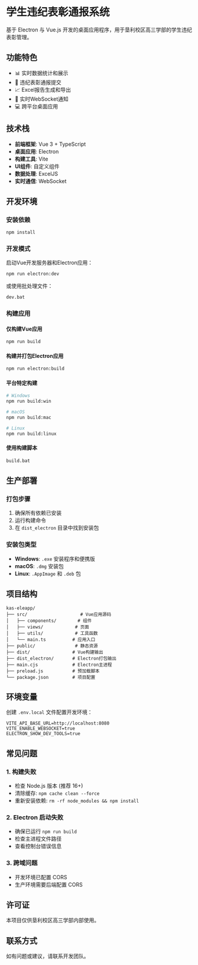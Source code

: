 # 学生违纪表彰通报系统

基于 Electron 与 Vue.js 开发的桌面应用程序，用于垦利校区高三学部的学生违纪表彰管理。

## 功能特色

- 📊 实时数据统计和展示
- 📝 违纪表彰通报提交
- 📈 Excel报告生成和导出
- 🔔 实时WebSocket通知
- 💻 跨平台桌面应用

## 技术栈

- **前端框架**: Vue 3 + TypeScript
- **桌面应用**: Electron
- **构建工具**: Vite
- **UI组件**: 自定义组件
- **数据处理**: ExcelJS
- **实时通信**: WebSocket

## 开发环境

### 安装依赖

```bash
npm install
```

### 开发模式

启动Vue开发服务器和Electron应用：

```bash
npm run electron:dev
```

或使用批处理文件：

```bash
dev.bat
```

### 构建应用

#### 仅构建Vue应用

```bash
npm run build
```

#### 构建并打包Electron应用

```bash
npm run electron:build
```

#### 平台特定构建

```bash
# Windows
npm run build:win

# macOS
npm run build:mac

# Linux
npm run build:linux
```

#### 使用构建脚本

```bash
build.bat
```

## 生产部署

### 打包步骤

1. 确保所有依赖已安装
2. 运行构建命令
3. 在 `dist_electron` 目录中找到安装包

### 安装包类型

- **Windows**: `.exe` 安装程序和便携版
- **macOS**: `.dmg` 安装包
- **Linux**: `.AppImage` 和 `.deb` 包

## 项目结构

```
kas-eleapp/
├── src/                    # Vue应用源码
│   ├── components/        # 组件
│   ├── views/            # 页面
│   ├── utils/            # 工具函数
│   └── main.ts          # 应用入口
├── public/               # 静态资源
├── dist/                # Vue构建输出
├── dist_electron/       # Electron打包输出
├── main.cjs             # Electron主进程
├── preload.js           # 预加载脚本
└── package.json         # 项目配置
```

## 环境变量

创建 `.env.local` 文件配置开发环境：

```env
VITE_API_BASE_URL=http://localhost:8080
VITE_ENABLE_WEBSOCKET=true
ELECTRON_SHOW_DEV_TOOLS=true
```

## 常见问题

### 1. 构建失败

- 检查 Node.js 版本 (推荐 16+)
- 清除缓存: `npm cache clean --force`
- 重新安装依赖: `rm -rf node_modules && npm install`

### 2. Electron 启动失败

- 确保已运行 `npm run build`
- 检查主进程文件路径
- 查看控制台错误信息

### 3. 跨域问题

- 开发环境已配置 CORS
- 生产环境需要后端配置 CORS

## 许可证

本项目仅供垦利校区高三学部内部使用。

## 联系方式

如有问题或建议，请联系开发团队。
